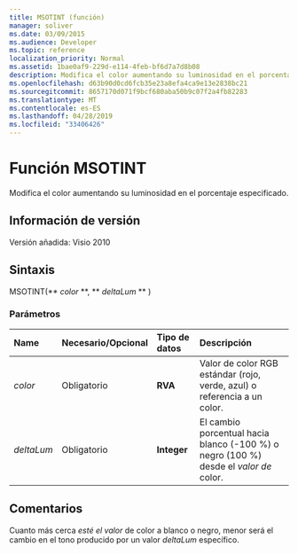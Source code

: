 ```yaml
---
title: MSOTINT (función)
manager: soliver
ms.date: 03/09/2015
ms.audience: Developer
ms.topic: reference
localization_priority: Normal
ms.assetid: 1bae0af9-229d-e114-4feb-bf6d7a7d8b08
description: Modifica el color aumentando su luminosidad en el porcentaje especificado.
ms.openlocfilehash: d63b90d0cd6fcb35e23a8efa4ca9e13e2838bc21
ms.sourcegitcommit: 8657170d071f9bcf680aba50b9c07f2a4fb82283
ms.translationtype: MT
ms.contentlocale: es-ES
ms.lasthandoff: 04/28/2019
ms.locfileid: "33406426"
---
```

# <a name="msotint-function"></a>Función MSOTINT

Modifica el color aumentando su luminosidad en el porcentaje especificado.
  
## <a name="version-information"></a>Información de versión

Versión añadida: Visio 2010
 
  
## <a name="syntax"></a>Sintaxis

MSOTINT(** *color* **, ** *deltaLum* ** ) 
  
### <a name="parameters"></a>Parámetros

|**Name**|**Necesario/Opcional**|**Tipo de datos**|**Descripción**|
|:-----|:-----|:-----|:-----|
| _color_ <br/> |Obligatorio  <br/> |**RVA** <br/> |Valor de color RGB estándar (rojo, verde, azul) o referencia a un color.  <br/> |
| _deltaLum_ <br/> |Obligatorio  <br/> |**Integer** <br/> |El cambio porcentual hacia blanco (-100 %) o negro (100 %) desde el  _valor de_ color.  <br/> |
   
## <a name="remarks"></a>Comentarios

Cuanto más cerca  _esté el valor_ de color a blanco o negro, menor será el cambio en el tono producido por un valor  _deltaLum_ específico. 
  

